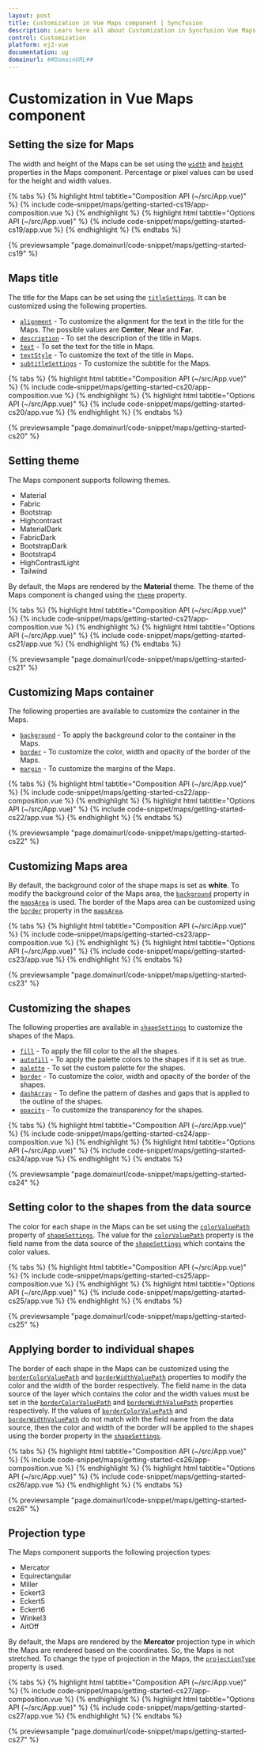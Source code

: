```yaml
---
layout: post
title: Customization in Vue Maps component | Syncfusion
description: Learn here all about Customization in Syncfusion Vue Maps component of Syncfusion Essential JS 2 and more.
control: Customization 
platform: ej2-vue
documentation: ug
domainurl: ##DomainURL##
---
```


# Customization in Vue Maps component

## Setting the size for Maps

The width and height of the Maps can be set using the [`width`](https://ej2.syncfusion.com/vue/documentation/api/maps/mapsModel/#width) and [`height`](https://ej2.syncfusion.com/vue/documentation/api/maps/mapsModel/#height) properties in the Maps component. Percentage or pixel values can be used for the height and width values.

{% tabs %}
{% highlight html tabtitle="Composition API (~/src/App.vue)" %}
{% include code-snippet/maps/getting-started-cs19/app-composition.vue %}
{% endhighlight %}
{% highlight html tabtitle="Options API (~/src/App.vue)" %}
{% include code-snippet/maps/getting-started-cs19/app.vue %}
{% endhighlight %}
{% endtabs %}
        
{% previewsample "page.domainurl/code-snippet/maps/getting-started-cs19" %}

## Maps title

The title for the Maps can be set using the [`titleSettings`](https://ej2.syncfusion.com/vue/documentation/api/maps/titleSettingsModel/). It can be customized using the following properties.

* [`alignment`](https://ej2.syncfusion.com/vue/documentation/api/maps/titleSettingsModel/#alignment) - To customize the alignment for the text in the title for the Maps. The possible values are **Center**, **Near** and **Far**.
* [`description`](https://ej2.syncfusion.com/vue/documentation/api/maps/titleSettingsModel/#description) - To set the description of the title in Maps.
* [`text`](https://ej2.syncfusion.com/vue/documentation/api/maps/titleSettingsModel/#text) - To set the text for the title in Maps.
* [`textStyle`](https://ej2.syncfusion.com/vue/documentation/api/maps/titleSettingsModel/#textstyle) - To customize the text of the title in Maps.
* [`subtitleSettings`](https://ej2.syncfusion.com/vue/documentation/api/maps/titleSettingsModel/#subtitlesettings) - To customize the subtitle for the Maps.

{% tabs %}
{% highlight html tabtitle="Composition API (~/src/App.vue)" %}
{% include code-snippet/maps/getting-started-cs20/app-composition.vue %}
{% endhighlight %}
{% highlight html tabtitle="Options API (~/src/App.vue)" %}
{% include code-snippet/maps/getting-started-cs20/app.vue %}
{% endhighlight %}
{% endtabs %}
        
{% previewsample "page.domainurl/code-snippet/maps/getting-started-cs20" %}

## Setting theme

The Maps component supports following themes.

* Material
* Fabric
* Bootstrap
* Highcontrast
* MaterialDark
* FabricDark
* BootstrapDark
* Bootstrap4
* HighContrastLight
* Tailwind

By default, the Maps are rendered by the **Material** theme. The theme of the Maps component is changed using the [`theme`](https://ej2.syncfusion.com/vue/documentation/api/maps/mapsModel/#theme) property.

{% tabs %}
{% highlight html tabtitle="Composition API (~/src/App.vue)" %}
{% include code-snippet/maps/getting-started-cs21/app-composition.vue %}
{% endhighlight %}
{% highlight html tabtitle="Options API (~/src/App.vue)" %}
{% include code-snippet/maps/getting-started-cs21/app.vue %}
{% endhighlight %}
{% endtabs %}
        
{% previewsample "page.domainurl/code-snippet/maps/getting-started-cs21" %}

## Customizing Maps container

The following properties are available to customize the container in the Maps.

* [`background`](https://ej2.syncfusion.com/vue/documentation/api/maps/mapsModel/#background) - To apply the background color to the container in the Maps.
* [`border`](https://ej2.syncfusion.com/vue/documentation/api/maps/mapsModel/#border) - To customize the color, width and opacity of the border of the Maps.
* [`margin`](https://ej2.syncfusion.com/vue/documentation/api/maps/mapsModel/#margin) - To customize the margins of the Maps.

{% tabs %}
{% highlight html tabtitle="Composition API (~/src/App.vue)" %}
{% include code-snippet/maps/getting-started-cs22/app-composition.vue %}
{% endhighlight %}
{% highlight html tabtitle="Options API (~/src/App.vue)" %}
{% include code-snippet/maps/getting-started-cs22/app.vue %}
{% endhighlight %}
{% endtabs %}
        
{% previewsample "page.domainurl/code-snippet/maps/getting-started-cs22" %}

## Customizing Maps area

By default, the background color of the shape maps is set as **white**. To modify the background color of the Maps area, the [`background`](https://ej2.syncfusion.com/vue/documentation/api/maps/mapsAreaSettingsModel/#background) property in the [`mapsArea`](https://ej2.syncfusion.com/vue/documentation/api/maps/mapsAreaSettingsModel) is used. The border of the Maps area can be customized using the [`border`](https://ej2.syncfusion.com/vue/documentation/api/maps/mapsAreaSettingsModel/#border) property in the [`mapsArea`](https://ej2.syncfusion.com/vue/documentation/api/maps/mapsAreaSettingsModel).

{% tabs %}
{% highlight html tabtitle="Composition API (~/src/App.vue)" %}
{% include code-snippet/maps/getting-started-cs23/app-composition.vue %}
{% endhighlight %}
{% highlight html tabtitle="Options API (~/src/App.vue)" %}
{% include code-snippet/maps/getting-started-cs23/app.vue %}
{% endhighlight %}
{% endtabs %}
        
{% previewsample "page.domainurl/code-snippet/maps/getting-started-cs23" %}

## Customizing the shapes

The following properties are available in [`shapeSettings`](https://ej2.syncfusion.com/vue/documentation/api/maps/shapeSettingsModel) to customize the shapes of the Maps.

* [`fill`](https://ej2.syncfusion.com/vue/documentation/api/maps/shapeSettingsModel/#fill) - To apply the fill color to the all the shapes.
* [`autofill`](https://ej2.syncfusion.com/vue/documentation/api/maps/shapeSettingsModel/#autofill) - To apply the palette colors to the shapes if it is set as true.
* [`palette`](https://ej2.syncfusion.com/vue/documentation/api/maps/shapeSettingsModel/#palette) - To set the custom palette for the shapes.
* [`border`](https://ej2.syncfusion.com/vue/documentation/api/maps/shapeSettingsModel/#border) - To customize the color, width and opacity of the border of the shapes.
* [`dashArray`](https://ej2.syncfusion.com/vue/documentation/api/maps/shapeSettingsModel/#dasharray) - To define the pattern of dashes and gaps that is applied to the outline of the shapes.
* [`opacity`](https://ej2.syncfusion.com/vue/documentation/api/maps/shapeSettingsModel/#opacity) - To customize the transparency for the shapes.

{% tabs %}
{% highlight html tabtitle="Composition API (~/src/App.vue)" %}
{% include code-snippet/maps/getting-started-cs24/app-composition.vue %}
{% endhighlight %}
{% highlight html tabtitle="Options API (~/src/App.vue)" %}
{% include code-snippet/maps/getting-started-cs24/app.vue %}
{% endhighlight %}
{% endtabs %}
        
{% previewsample "page.domainurl/code-snippet/maps/getting-started-cs24" %}

## Setting color to the shapes from the data source

The color for each shape in the Maps can be set using the [`colorValuePath`](https://ej2.syncfusion.com/vue/documentation/api/maps/shapeSettingsModel/#colorvaluepath) property of [`shapeSettings`](https://ej2.syncfusion.com/vue/documentation/api/maps/shapeSettingsModel/). The value for the [`colorValuePath`](https://ej2.syncfusion.com/vue/documentation/api/maps/shapeSettingsModel/#colorvaluepath) property is the field name from the data source of the [`shapeSettings`](https://ej2.syncfusion.com/vue/documentation/api/maps/shapeSettingsModel/) which contains the color values.

{% tabs %}
{% highlight html tabtitle="Composition API (~/src/App.vue)" %}
{% include code-snippet/maps/getting-started-cs25/app-composition.vue %}
{% endhighlight %}
{% highlight html tabtitle="Options API (~/src/App.vue)" %}
{% include code-snippet/maps/getting-started-cs25/app.vue %}
{% endhighlight %}
{% endtabs %}
        
{% previewsample "page.domainurl/code-snippet/maps/getting-started-cs25" %}

## Applying border to individual shapes

The border of each shape in the Maps can be customized using the [`borderColorValuePath`](https://ej2.syncfusion.com/vue/documentation/api/maps/shapeSettingsModel/#bordercolorvaluepath) and [`borderWidthValuePath`](https://ej2.syncfusion.com/vue/documentation/api/maps/shapeSettingsModel/#borderwidthvaluepath) properties to modify the color and the width of the border respectively. The field name in the data source of the layer which contains the color and the width values must be set in the [`borderColorValuePath`](https://ej2.syncfusion.com/vue/documentation/api/maps/shapeSettingsModel/#bordercolorvaluepath) and [`borderWidthValuePath`](https://ej2.syncfusion.com/vue/documentation/api/maps/shapeSettingsModel/#borderwidthvaluepath) properties respectively. If the values of [`borderColorValuePath`](https://ej2.syncfusion.com/vue/documentation/api/maps/shapeSettingsModel/#bordercolorvaluepath) and [`borderWidthValuePath`](https://ej2.syncfusion.com/vue/documentation/api/maps/shapeSettingsModel/#borderwidthvaluepath) do not match with the field name from the data source, then the color and width of the border will be applied to the shapes using the border property in the [`shapeSettings`](https://ej2.syncfusion.com/vue/documentation/api/maps/shapeSettingsModel/).

{% tabs %}
{% highlight html tabtitle="Composition API (~/src/App.vue)" %}
{% include code-snippet/maps/getting-started-cs26/app-composition.vue %}
{% endhighlight %}
{% highlight html tabtitle="Options API (~/src/App.vue)" %}
{% include code-snippet/maps/getting-started-cs26/app.vue %}
{% endhighlight %}
{% endtabs %}
        
{% previewsample "page.domainurl/code-snippet/maps/getting-started-cs26" %}

## Projection type

The Maps component supports the following projection types:

* Mercator
* Equirectangular
* Miller
* Eckert3
* Eckert5
* Eckert6
* Winkel3
* AitOff

By default, the Maps are rendered by the **Mercator** projection type in which the Maps are rendered based on the coordinates. So, the Maps is not stretched. To change the type of projection in the Maps, the [`projectionType`](https://ej2.syncfusion.com/vue/documentation/api/maps/mapsModel/#projectiontype) property is used.

{% tabs %}
{% highlight html tabtitle="Composition API (~/src/App.vue)" %}
{% include code-snippet/maps/getting-started-cs27/app-composition.vue %}
{% endhighlight %}
{% highlight html tabtitle="Options API (~/src/App.vue)" %}
{% include code-snippet/maps/getting-started-cs27/app.vue %}
{% endhighlight %}
{% endtabs %}
        
{% previewsample "page.domainurl/code-snippet/maps/getting-started-cs27" %}